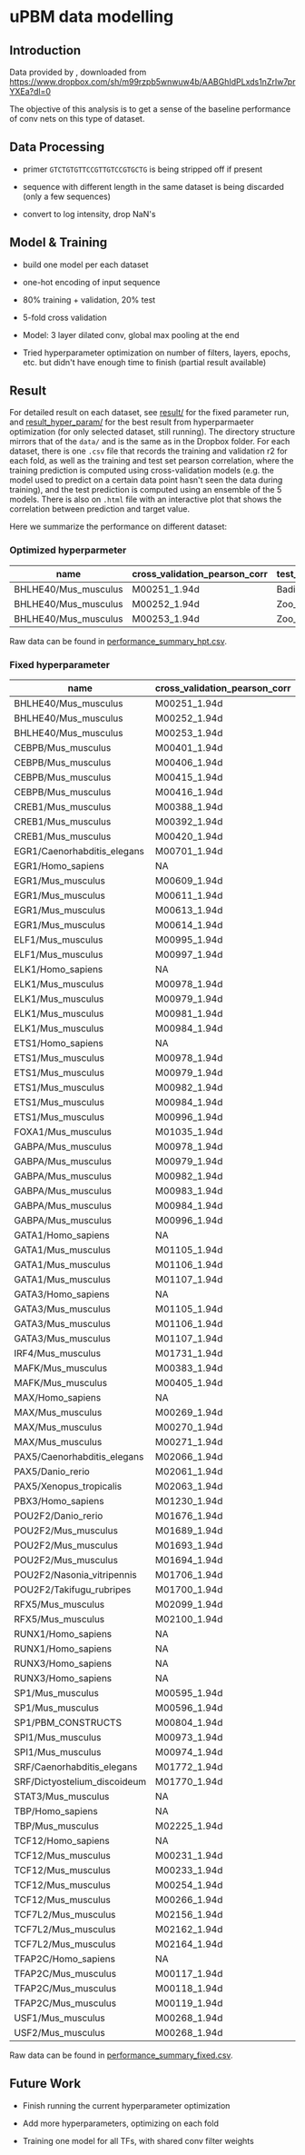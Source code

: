 # uPBM data modelling

## Introduction

Data provided by , downloaded from https://www.dropbox.com/sh/m99rzpb5wnwuw4b/AABGhIdPLxds1nZrIw7prYXEa?dl=0

The objective of this analysis is to get a sense of the baseline performance of conv nets on this type of dataset.

## Data Processing

- primer `GTCTGTGTTCCGTTGTCCGTGCTG` is being stripped off if present

- sequence with different length in the same dataset is being discarded (only a few sequences)

- convert to log intensity, drop NaN's

## Model & Training

- build one model per each dataset

- one-hot encoding of input sequence

- 80% training + validation, 20% test

- 5-fold cross validation

- Model: 3 layer dilated conv, global max pooling at the end

- Tried hyperparameter optimization on number of filters, layers, epochs, etc. but didn't have enough time to finish (partial result available)

## Result

For detailed result on each dataset, see [result/](result/) for the fixed parameter run, and [result_hyper_param/](result_hyper_param/) for the best result from hyperparmaeter optimization (for only selected dataset, still running).
The directory structure mirrors that of the `data/` and is the same as in the Dropbox folder.
For each dataset, there is one `.csv` file that records the training and validation r2 for each fold, as well as the training and test set pearson correlation,
where the training prediction is computed using cross-validation models (e.g. the model used to predict on a certain data point hasn't seen the data during training),
and the test prediction is computed using an ensemble of the 5 models.
There is also on `.html` file with an interactive plot that shows the correlation between prediction and target value.

Here we summarize the performance on different dataset:

### Optimized hyperparmeter

| name                                                       | cross_validation_pearson_corr | test_set_pearson_corr |
|------------------------------------------------------------|-------------------------------|-----------------------|
| BHLHE40/Mus_musculus|M00251_1.94d|Badis09|Bhlhb2_1274.3=v2 | 0.7451570952404395            | 0.7827164724139747    |
| BHLHE40/Mus_musculus|M00252_1.94d|Zoo_01|2878              | 0.8346365761063146            | 0.8701574654009504    |
| BHLHE40/Mus_musculus|M00253_1.94d|Zoo_01|1308              | 0.7536858646162291            | 0.7892722942206171    |

Raw data can be found in [performance_summary_hpt.csv](performance_summary_hpt.csv).

### Fixed hyperparameter

| name                                                       | cross_validation_pearson_corr | test_set_pearson_corr |
|------------------------------------------------------------|-------------------------------|-----------------------|
| BHLHE40/Mus_musculus|M00251_1.94d|Badis09|Bhlhb2_1274.3=v2 | 0.6733768496387141            | 0.7693691512372018    |
| BHLHE40/Mus_musculus|M00252_1.94d|Zoo_01|2878              | 0.8072304278861641            | 0.8646336364852723    |
| BHLHE40/Mus_musculus|M00253_1.94d|Zoo_01|1308              | 0.726237479532695             | 0.7728425402132301    |
| CEBPB/Mus_musculus|M00401_1.94d|Zoo_01|1586                | 0.6744485368600368            | 0.7715054676808546    |
| CEBPB/Mus_musculus|M00406_1.94d|Zoo_01|2537                | 0.6683150780518206            | 0.7428247655458493    |
| CEBPB/Mus_musculus|M00415_1.94d|DREAM_contest|1408         | 0.8224709704590363            | 0.870081399745147     |
| CEBPB/Mus_musculus|M00416_1.94d|Zoo_01|1598                | 0.7345762699289365            | 0.8165639795239468    |
| CREB1/Mus_musculus|M00388_1.94d|Zoo_01|2502                | 0.5659349591275132            | 0.6561322395893829    |
| CREB1/Mus_musculus|M00392_1.94d|Zoo_01|1581                | 0.5855757637865898            | 0.6431309376589018    |
| CREB1/Mus_musculus|M00420_1.94d|Zoo_01|1307                | 0.7866736861596977            | 0.8358415314677916    |
| EGR1/Caenorhabditis_elegans|M00701_1.94d|CEPD|7901         | 0.6268711418204684            | 0.7306494701012548    |
| EGR1/Homo_sapiens|NA|Unpublished|EGR1                      | 0.7787415376981913            | 0.8473616135132125    |
| EGR1/Mus_musculus|M00609_1.94d|DREAM_contest|1440          | 0.6893242968899518            | 0.7833541651963055    |
| EGR1/Mus_musculus|M00611_1.94d|DREAM_contest|667           | 0.7841871461123013            | 0.8289384299636958    |
| EGR1/Mus_musculus|M00613_1.94d|Zoo_01|951                  | 0.8019963929094822            | 0.8648782699101628    |
| EGR1/Mus_musculus|M00614_1.94d|Berger06|Zif268             | 0.15681279221554592           | 0.2541807596400704    |
| ELF1/Mus_musculus|M00995_1.94d|Wei10|Elf4                  | 0.6474923453131162            | 0.7285957597848066    |
| ELF1/Mus_musculus|M00997_1.94d|Wei10|Elf2                  | 0.7524176496341018            | 0.8153238177380749    |
| ELK1/Homo_sapiens|NA|Shen2018|ELK1                         | 0.6056911151333259            | 0.6874272140442743    |
| ELK1/Mus_musculus|M00978_1.94d|Wei10|Etv1                  | 0.7698557038951215            | 0.8561146519488227    |
| ELK1/Mus_musculus|M00979_1.94d|Wei10|Gm5454                | 0.764228398609251             | 0.8442190640033043    |
| ELK1/Mus_musculus|M00981_1.94d|Wei10|Elk3                  | 0.9284413032812832            | 0.957914849655884     |
| ELK1/Mus_musculus|M00984_1.94d|Wei10|Elk1                  | 0.8700761388499564            | 0.9128828172923354    |
| ETS1/Homo_sapiens|NA|Shen2018|ETS1                         | 0.7450715566434291            | 0.8080459448450503    |
| ETS1/Mus_musculus|M00978_1.94d|Wei10|Etv1                  | 0.7905504181091478            | 0.8655121981124029    |
| ETS1/Mus_musculus|M00979_1.94d|Wei10|Gm5454                | 0.7627444955698905            | 0.8453797521351566    |
| ETS1/Mus_musculus|M00982_1.94d|Badis09|Gabpa_2829.2=v2     | 0.7397922540444679            | 0.8076644100395941    |
| ETS1/Mus_musculus|M00984_1.94d|Wei10|Elk1                  | 0.8654610852630769            | 0.9087549203363908    |
| ETS1/Mus_musculus|M00996_1.94d|Wei10|Ets1                  | 0.7001525786347281            | 0.7722264561236041    |
| FOXA1/Mus_musculus|M01035_1.94d|Badis09|Foxa2_2830.2=v1    | 0.8503664381550556            | 0.8913460727493241    |
| GABPA/Mus_musculus|M00978_1.94d|Wei10|Etv1                 | 0.7718970670443318            | 0.8539503083629474    |
| GABPA/Mus_musculus|M00979_1.94d|Wei10|Gm5454               | 0.7899233741638803            | 0.8520895751770245    |
| GABPA/Mus_musculus|M00982_1.94d|Badis09|Gabpa_2829.2=v2    | 0.7386344919545316            | 0.8199156105858131    |
| GABPA/Mus_musculus|M00983_1.94d|Wei10|Gabpa                | 0.6953200646636546            | 0.7851893658404814    |
| GABPA/Mus_musculus|M00984_1.94d|Wei10|Elk1                 | 0.8658655198843083            | 0.9101129979648164    |
| GABPA/Mus_musculus|M00996_1.94d|Wei10|Ets1                 | 0.6792996993677309            | 0.7707758890465018    |
| GATA1/Homo_sapiens|NA|Unpublished|GATA1                    | 0.9459399783360276            | 0.9660937728924668    |
| GATA1/Mus_musculus|M01105_1.94d|Badis09|Gata3_1024.3=v1    | 0.9184861830149822            | 0.9378177411047178    |
| GATA1/Mus_musculus|M01106_1.94d|Badis09|Gata5_3768.1=v1    | 0.8160858176223036            | 0.8600921153694997    |
| GATA1/Mus_musculus|M01107_1.94d|DREAM_contest|572          | 0.6841682362103059            | 0.7628647989054477    |
| GATA3/Homo_sapiens|NA|Unpublished|GATA1                    | 0.9448763483746692            | 0.9658343172468538    |
| GATA3/Mus_musculus|M01105_1.94d|Badis09|Gata3_1024.3=v1    | 0.9097281430784722            | 0.9375772848239846    |
| GATA3/Mus_musculus|M01106_1.94d|Badis09|Gata5_3768.1=v1    | 0.823826425347093             | 0.8732364483028499    |
| GATA3/Mus_musculus|M01107_1.94d|DREAM_contest|572          | 0.6440669911702768            | 0.7717984356952291    |
| IRF4/Mus_musculus|M01731_1.94d|Badis09|Irf4_3476.1=v2      | 0.8563373928042707            | 0.8997326979133995    |
| MAFK/Mus_musculus|M00383_1.94d|Badis09|Mafk_3106.2=v2      | 0.7978064533364689            | 0.8561351449018358    |
| MAFK/Mus_musculus|M00405_1.94d|Zoo_01|205                  | 0.5947920691257871            | 0.6888549715490008    |
| MAX/Homo_sapiens|NA|Shen2018|MAX                           | 0.9217498281662808            | 0.9467782131841392    |
| MAX/Mus_musculus|M00269_1.94d|Badis09|Max_3863.1=v2        | 0.8433760983976284            | 0.8958773246941496    |
| MAX/Mus_musculus|M00270_1.94d|Badis09|Max_3864.1=v2        | 0.585793993562436             | 0.7035006122404043    |
| MAX/Mus_musculus|M00271_1.94d|Zoo_01|855                   | 0.6788313220392656            | 0.7845296268645645    |
| PAX5/Caenorhabditis_elegans|M02066_1.94d|CEPD|10189        | 0.35527669350231605           | 0.5039239857145498    |
| PAX5/Danio_rerio|M02061_1.94d|Zoo_01|5899                  | 0.665569822460321             | 0.7889925650201718    |
| PAX5/Xenopus_tropicalis|M02063_1.94d|Zoo_01|5729           | 0.2996820318650876            | 0.4035568213660911    |
| PBX3/Homo_sapiens|M01230_1.94d|Barrera2016|PBX4_REF_R2     | 0.6860728030265918            | 0.6528727786745914    |
| POU2F2/Danio_rerio|M01676_1.94d|Zoo_01|6777                | 0.9145637777031982            | 0.9475464778042268    |
| POU2F2/Mus_musculus|M01689_1.94d|Berger08|Pou2f2_3748.1    | 0.8452217452446754            | 0.8880369450993255    |
| POU2F2/Mus_musculus|M01693_1.94d|Berger08|Pou2f1_3081.2    | 0.9102882359291864            | 0.9423723929862009    |
| POU2F2/Mus_musculus|M01694_1.94d|DREAM_contest|1085        | 0.7478477584399855            | 0.8130475316261836    |
| POU2F2/Nasonia_vitripennis|M01706_1.94d|Zoo_01|6832        | 0.9011729664627716            | 0.9362393122487394    |
| POU2F2/Takifugu_rubripes|M01700_1.94d|Zoo_01|6957          | 0.8763661798022991            | 0.922867106229877     |
| RFX5/Mus_musculus|M02099_1.94d|DREAM_contest|1416          | 0.7077913381672103            | 0.7987156106297593    |
| RFX5/Mus_musculus|M02100_1.94d|Badis09|Rfxdc2_3516.1=v1    | 0.7646420719347492            | 0.8322081994100207    |
| RUNX1/Homo_sapiens|NA|Shen2018|RUNX1                       | 0.9060457486647324            | 0.9345792941665244    |
| RUNX1/Homo_sapiens|NA|Shen2018|RUNX2                       | 0.8863136442351901            | 0.9256613430429064    |
| RUNX3/Homo_sapiens|NA|Shen2018|RUNX1                       | 0.9085691304989812            | 0.9373777051322484    |
| RUNX3/Homo_sapiens|NA|Shen2018|RUNX2                       | 0.8868960827424046            | 0.9269083856263852    |
| SP1/Mus_musculus|M00595_1.94d|Zoo_01|12                    | 0.6952136537942104            | 0.7547072350040422    |
| SP1/Mus_musculus|M00596_1.94d|Badis09|Sp4_1011.2=v1        | 0.8076832936703222            | 0.8663104608643499    |
| SP1/PBM_CONSTRUCTS|M00804_1.94d|Lam11|953                  | 0.44929814966574255           | 0.5855323903357513    |
| SPI1/Mus_musculus|M00973_1.94d|Badis09|Sfpi1_1034.2=v1     | 0.905967590238678             | 0.9284784974184764    |
| SPI1/Mus_musculus|M00974_1.94d|Wei10|Sfpi1                 | 0.9178269999134102            | 0.9433179315401384    |
| SRF/Caenorhabditis_elegans|M01772_1.94d|CEPD|10570         | 0.4863675612008556            | 0.6113391718471519    |
| SRF/Dictyostelium_discoideum|M01770_1.94d|Zoo_01|981       | 0.6175112567698792            | 0.7009188639928022    |
| STAT3/Mus_musculus|NA|Unpublished|Stat3                    | 0.7333840796659405            | 0.8214968961658475    |
| TBP/Homo_sapiens|NA|Unpublished|TBP                        | 0.8538409086717621            | 0.892120144872713     |
| TBP/Mus_musculus|M02225_1.94d|Badis09|Tbp_pr781.1=v2       | 0.6227211654211922            | 0.7178020923597221    |
| TCF12/Homo_sapiens|NA|Unpublished|TCF3                     | 0.9080947582298948            | 0.9408195167127988    |
| TCF12/Mus_musculus|M00231_1.94d|DREAM_contest|1466         | 0.7883043122374521            | 0.8469316428722764    |
| TCF12/Mus_musculus|M00233_1.94d|Badis09|Tcfe2a_3865.1=v2   | 0.8087761463837934            | 0.8706642630496977    |
| TCF12/Mus_musculus|M00254_1.94d|Zoo_01|1362                | 0.7075968464874828            | 0.7930292186560713    |
| TCF12/Mus_musculus|M00266_1.94d|Zoo_01|207                 | 0.8771464949835109            | 0.9274707212580632    |
| TCF7L2/Mus_musculus|M02156_1.94d|Badis09|Tcf7_0950.2=v2    | 0.8061893549125837            | 0.8563083568482214    |
| TCF7L2/Mus_musculus|M02162_1.94d|Badis09|Tcf7l2_3461.1=v1  | 0.8058989529345448            | 0.8627193627730081    |
| TCF7L2/Mus_musculus|M02164_1.94d|Badis09|Lef1_3504.1=v1    | 0.8457363224757593            | 0.8905409403576311    |
| TFAP2C/Homo_sapiens|NA|Unpublished|TFAP2A                  | 0.6425117606870819            | 0.7000345717026026    |
| TFAP2C/Mus_musculus|M00117_1.94d|Badis09|Tcfap2a_2337.3=v2 | 0.7547689962747195            | 0.8011057176009349    |
| TFAP2C/Mus_musculus|M00118_1.94d|Badis09|Tcfap2b_3988.1=v2 | 0.7576873863296795            | 0.8254421510294782    |
| TFAP2C/Mus_musculus|M00119_1.94d|Badis09|Tcfap2c_2912.2=v2 | 0.7683126751097354            | 0.84498817526859      |
| USF1/Mus_musculus|M00268_1.94d|Zoo_01|2533                 | 0.3619989066979773            | 0.4602570327302686    |
| USF2/Mus_musculus|M00268_1.94d|Zoo_01|2533                 | 0.35573389201153754           | 0.4600036102003332    |

Raw data can be found in [performance_summary_fixed.csv](performance_summary_fixed.csv).

## Future Work

- Finish running the current hyperparameter optimization

- Add more hyperparameters, optimizing on each fold

- Training one model for all TFs, with shared conv filter weights

